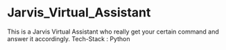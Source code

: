 # Jarvis_Virtual_Assistant
This is a Jarvis Virtual Assistant who really get your certain command and answer it accordingly.
Tech-Stack : Python 


